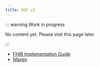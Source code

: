 ```yaml
---
title: DSF v2
---
```

::: warning Work in progress

No content yet. Please visit this page later.

:::
- [FHIR Implementation Guide](fhir-ig.md)
- [Maven](maven.md)